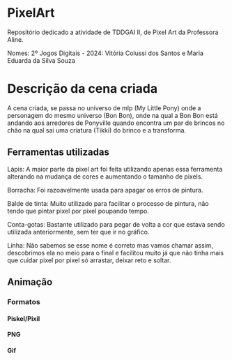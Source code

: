 # PixelArt
Repositório dedicado a atividade de TDDGAI II, de Pixel Art da Professora Aline.

<p>Nomes: 2º Jogos Digitais - 2024: Vitória Colussi dos Santos e Maria Eduarda da Silva Souza</p>

<h1>Descrição da cena criada</h1>
<p>A cena criada, se passa no universo de mlp (My Little Pony) onde a personagem do mesmo universo (Bon Bon), onde na qual a Bon Bon está andando aos arredores de Ponyville quando encontra um par de brincos no chão na qual sai uma criatura (Tikki) do brinco e a transforma. </p>

<h2>Ferramentas utilizadas</h2>

<p>Lápis: A maior parte da pixel art foi feita utilizando apenas essa ferramenta alterando na mudança de cores e aumentando o tamanho de pixels.</p>
<p>Borracha: Foi razoavelmente usada para apagar os erros de pintura.</p>
<p>Balde de tinta: Muito utilizado para facilitar o processo de pintura, não tendo que pintar pixel por pixel poupando tempo.</p>
<p>Conta-gotas: Bastante utilizado para pegar de volta a cor que estava sendo utilizada anteriormente, sem ter que ir no gráfico.</p>
<p>Linha: Não sabemos se esse nome é correto mas vamos chamar assim, descobrimos ela no meio para o final e facilitou muito já que não tinha mais que cuidar pixel por pixel só arrastar, deixar reto e soltar.</p>

<h2>Animação</h2>

<h3>Formatos</h3>

<h4>Piskel/Pixil</h4>


<h4>PNG</h4>


<h4>Gif</h4>
